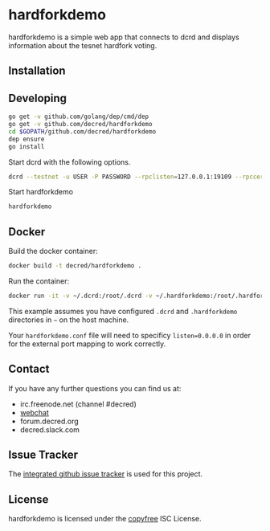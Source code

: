 # hardforkdemo

hardforkdemo is a simple web app that connects to dcrd and displays
information about the tesnet hardfork voting.

## Installation

## Developing

``` bash
go get -v github.com/golang/dep/cmd/dep
go get -v github.com/decred/hardforkdemo
cd $GOPATH/github.com/decred/hardforkdemo
dep ensure
go install
```

Start dcrd with the following options.  

```bash
dcrd --testnet -u USER -P PASSWORD --rpclisten=127.0.0.1:19109 --rpccert=$HOME/.dcrd/rpc.cert
```

Start hardforkdemo

```bash
hardforkdemo
```

## Docker

Build the docker container:

```bash
docker build -t decred/hardforkdemo .
```

Run the container:

```bash
docker run -it -v ~/.dcrd:/root/.dcrd -v ~/.hardforkdemo:/root/.hardforkdemo -p <local port>:8000 hardforkdemo
```

This example assumes you have configured `.dcrd` and `.hardforkdemo` directories in `~` on the host machine.

Your `hardforkdemo.conf` file will need to specificy `listen=0.0.0.0` in order for the external port mapping to work correctly.

## Contact

If you have any further questions you can find us at:

- irc.freenode.net (channel #decred)
- [webchat](https://webchat.freenode.net/?channels=decred)
- forum.decred.org
- decred.slack.com

## Issue Tracker

The
[integrated github issue tracker](https://github.com/decred/hardforkdemo/issues)
is used for this project.

## License

hardforkdemo is licensed under the [copyfree](http://copyfree.org) ISC License.
